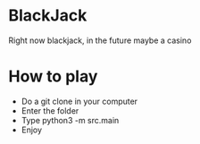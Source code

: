 # BlackJack
Right now blackjack, in the future maybe a casino


# How to play

+ Do a git clone in your computer
+ Enter the folder
+ Type python3 -m src.main
+ Enjoy
